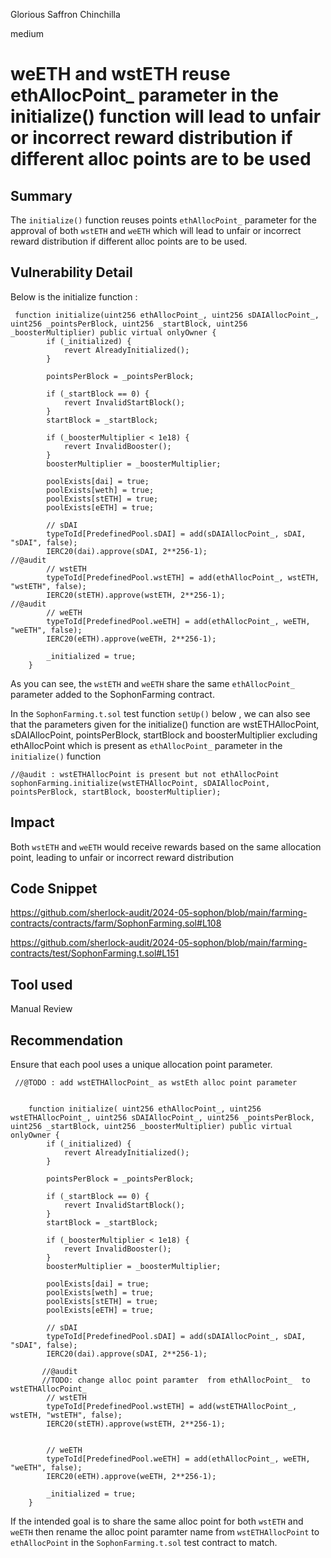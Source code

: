 Glorious Saffron Chinchilla

medium

# weETH  and wstETH reuse  ethAllocPoint_ parameter  in the initialize() function   will lead to unfair or incorrect reward distribution if different alloc points are to be used

## Summary
The  `initialize()` function reuses points `ethAllocPoint_` parameter  for the approval of both `wstETH` and `weETH`  which will  lead to unfair or incorrect reward distribution if different alloc points are to be used.

## Vulnerability Detail
Below is the initialize function :
```solidity
 function initialize(uint256 ethAllocPoint_, uint256 sDAIAllocPoint_, uint256 _pointsPerBlock, uint256 _startBlock, uint256 _boosterMultiplier) public virtual onlyOwner {
        if (_initialized) {
            revert AlreadyInitialized();
        }

        pointsPerBlock = _pointsPerBlock;

        if (_startBlock == 0) {
            revert InvalidStartBlock();
        }
        startBlock = _startBlock;

        if (_boosterMultiplier < 1e18) {
            revert InvalidBooster();
        }
        boosterMultiplier = _boosterMultiplier;

        poolExists[dai] = true;
        poolExists[weth] = true;
        poolExists[stETH] = true;
        poolExists[eETH] = true;

        // sDAI
        typeToId[PredefinedPool.sDAI] = add(sDAIAllocPoint_, sDAI, "sDAI", false);
        IERC20(dai).approve(sDAI, 2**256-1);
//@audit 
        // wstETH
        typeToId[PredefinedPool.wstETH] = add(ethAllocPoint_, wstETH, "wstETH", false);
        IERC20(stETH).approve(wstETH, 2**256-1);
//@audit
        // weETH
        typeToId[PredefinedPool.weETH] = add(ethAllocPoint_, weETH, "weETH", false);
        IERC20(eETH).approve(weETH, 2**256-1);

        _initialized = true;
    }
```
As you can see, the `wstETH` and `weETH` share the same `ethAllocPoint_` parameter  added to the SophonFarming contract.

In the  `SophonFarming.t.sol` test function `setUp()`  below , we  can  also see that the parameters given for the initialize() function are wstETHAllocPoint, sDAIAllocPoint, pointsPerBlock, startBlock and boosterMultiplier excluding ethAllocPoint which is present as `ethAllocPoint_`  parameter in the `initialize()`  function  

```solidity
//@audit : wstETHAllocPoint is present but not ethAllocPoint
sophonFarming.initialize(wstETHAllocPoint, sDAIAllocPoint, pointsPerBlock, startBlock, boosterMultiplier);
```



## Impact
Both `wstETH` and `weETH` would receive rewards based on the same allocation point, leading to unfair or incorrect reward distribution


## Code Snippet
https://github.com/sherlock-audit/2024-05-sophon/blob/main/farming-contracts/contracts/farm/SophonFarming.sol#L108

https://github.com/sherlock-audit/2024-05-sophon/blob/main/farming-contracts/test/SophonFarming.t.sol#L151


## Tool used

Manual Review

## Recommendation

Ensure that each pool uses a unique allocation point parameter.

```solidty
 //@TODO : add wstETHAllocPoint_ as wstEth alloc point parameter
     

    function initialize( uint256 ethAllocPoint_, uint256 wstETHAllocPoint_, uint256 sDAIAllocPoint_, uint256 _pointsPerBlock, uint256 _startBlock, uint256 _boosterMultiplier) public virtual onlyOwner {
        if (_initialized) {
            revert AlreadyInitialized();
        }

        pointsPerBlock = _pointsPerBlock;

        if (_startBlock == 0) {
            revert InvalidStartBlock();
        }
        startBlock = _startBlock;

        if (_boosterMultiplier < 1e18) {
            revert InvalidBooster();
        }
        boosterMultiplier = _boosterMultiplier;

        poolExists[dai] = true;
        poolExists[weth] = true;
        poolExists[stETH] = true;
        poolExists[eETH] = true;

        // sDAI
        typeToId[PredefinedPool.sDAI] = add(sDAIAllocPoint_, sDAI, "sDAI", false);
        IERC20(dai).approve(sDAI, 2**256-1);

       //@audit 
       //TODO: change alloc point paramter  from ethAllocPoint_  to wstETHAllocPoint_
        // wstETH
        typeToId[PredefinedPool.wstETH] = add(wstETHAllocPoint_, wstETH, "wstETH", false);
        IERC20(stETH).approve(wstETH, 2**256-1);


        // weETH
        typeToId[PredefinedPool.weETH] = add(ethAllocPoint_, weETH, "weETH", false);
        IERC20(eETH).approve(weETH, 2**256-1);

        _initialized = true;
    }
```
If the intended goal is to share the same alloc point for both  `wstETH` and `weETH` then rename the alloc point paramter name  from  `wstETHAllocPoint` to `ethAllocPoint` in the `SophonFarming.t.sol` test contract to match. 
